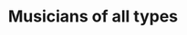 ---
pid: RS329
title: Musicians of all types
location_transcription: Passyunk Square
zipcode: '19148'
outside_phl: 
neighborhood: Whitman,Pennsport,South Philadelphia
age: '24'
age_range: 20-29
instagram: 
image_file_name: RS_329.jpg
proposal_transcription: 
topic: Music
topic_summary: '0'
type: Other No Form
keywords_other: 
credit: 
image_labels: 
twitter: 
facebook: 
permalink: "/monuments/rs329/"
layout: item-page
---